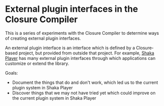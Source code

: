 # External plugin interfaces in the Closure Compiler

This is a series of experiments with the Closure Compiler to determine ways of
creating external plugin interfaces.

An external plugin interface is an interface which is defined by a Closure-based
project, but provided from outside that project.  For example, [Shaka Player][]
has many external plugin interfaces through which applications can customize or
extend the library.

Goals:
  - Document the things that do and don't work, which led us to the current
    plugin system in Shaka Player
  - Discover things that we may not have tried yet which could improve on the
    current plugin system in Shaka Player

[Shaka Player]: https://github.com/google/shaka-player
